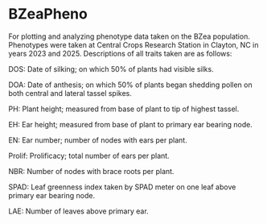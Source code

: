 # BZeaPheno
For plotting and analyzing phenotype data taken on the BZea population. Phenotypes were taken at Central Crops Research Station in Clayton, NC in years 2023 and 2025. 
Descriptions of all traits taken are as follows: 

DOS:	Date of silking; on which 50% of plants had visible silks.

DOA:	Date of anthesis; on which 50% of plants began shedding pollen on both central and lateral tassel spikes.

PH:	Plant height; measured from base of plant to tip of highest tassel.

EH:	Ear height; measured from base of plant to primary ear bearing node.

EN:	Ear number; number of nodes with ears per plant.

Prolif:	Prolificacy; total number of ears per plant.

NBR:	Number of nodes with brace roots per plant.

SPAD:	Leaf greenness index taken by SPAD meter on one leaf above primary ear bearing node.

LAE:	Number of leaves above primary ear.
